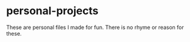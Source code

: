 # personal-projects
These are personal files I made for fun. There is no rhyme or reason for these.
